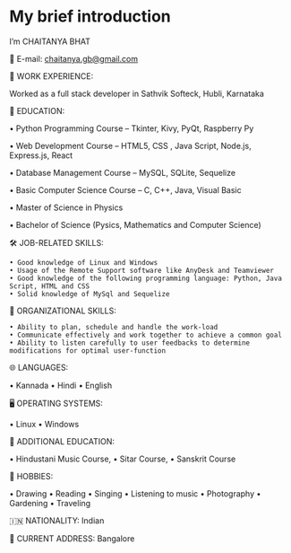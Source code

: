 # My brief introduction
I’m CHAITANYA BHAT

📨 E-mail: chaitanya.gb@gmail.com

💼 WORK EXPERIENCE:

Worked as a full stack developer in Sathvik Softeck, Hubli, Karnataka


📖 EDUCATION:

   • Python Programming Course – Tkinter, Kivy, PyQt, Raspberry Py
   
   • Web Development Course – HTML5, CSS , Java Script, Node.js, Express.js, React 
   
   • Database Management Course – MySQL, SQLite, Sequelize
   
   • Basic Computer Science Course – C, C++, Java, Visual Basic
   
   • Master of Science in Physics
   
   • Bachelor of Science (Pysics, Mathematics and Computer Science)


🛠️ JOB-RELATED SKILLS:

    • Good knowledge of Linux and Windows
    • Usage of the Remote Support software like AnyDesk and Teamviewer
    • Good knowledge of the following programming language: Python, Java Script, HTML and CSS
    • Solid knowledge of MySql and Sequelize 


🏢 ORGANIZATIONAL SKILLS:

    • Ability to plan, schedule and handle the work-load 
    • Communicate effectively and work together to achieve a common goal
    • Ability to listen carefully to user feedbacks to determine modifications for optimal user-function


🌐 LANGUAGES:

 • Kannada
 • Hindi
 • English


🖥️ OPERATING SYSTEMS:

 • Linux
 • Windows 


🌱 ADDITIONAL EDUCATION:

 • Hindustani Music Course,
 • Sitar Course,
 • Sanskrit Course


👀 HOBBIES:

 • Drawing
 • Reading
 • Singing
 • Listening to music
 • Photography
 • Gardening
 • Traveling
 

🇮🇳 NATIONALITY: Indian

📮 CURRENT ADDRESS: Bangalore
